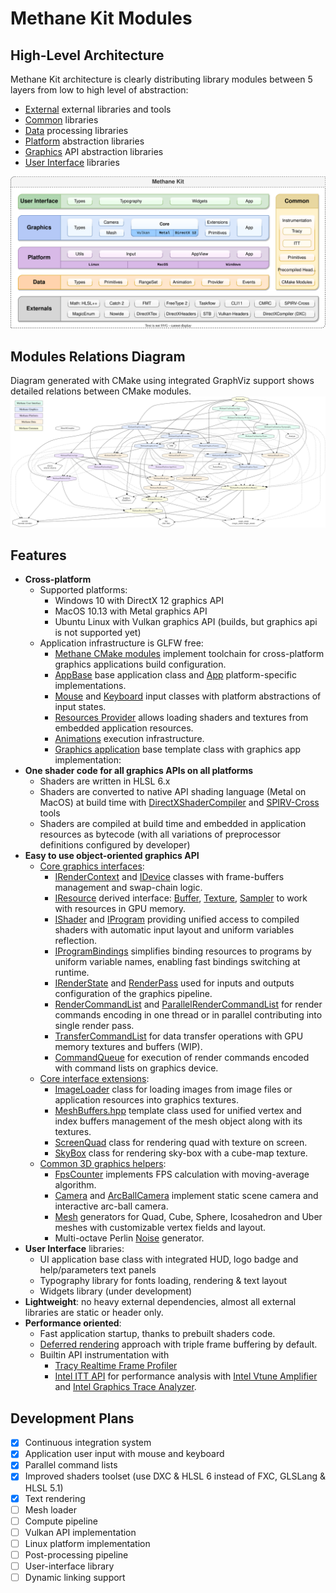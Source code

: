 # Methane Kit Modules

## High-Level Architecture

Methane Kit architecture is clearly distributing library modules between 5 layers from low to high level of abstraction:
- [External](../Externals) external libraries and tools
- [Common](Common) libraries
- [Data](Data) processing libraries
- [Platform](Platform) abstraction libraries
- [Graphics](Graphics) API abstraction libraries
- [User Interface](UserInterface) libraries

![High Level Architecture](../Docs/Diagrams/MethaneKit_HighLevel_Architecture.svg)

## Modules Relations Diagram

Diagram generated with CMake using integrated GraphViz support shows detailed relations between CMake modules.
![Modules Relations Diagram](../Docs/Diagrams/MethaneKit_Modules_Relations.png)

## Features

- **Cross-platform**
  - Supported platforms:
    - Windows 10 with DirectX 12 graphics API
    - MacOS 10.13 with Metal graphics API
    - Ubuntu Linux with Vulkan graphics API (builds, but graphics api is not supported yet)
  - Application infrastructure is GLFW free:
    - [Methane CMake modules](/CMake) implement toolchain for cross-platform graphics applications build configuration.
    - [AppBase](/Modules/Platform/App/Include/Methane/Platform/AppBase.h) base application class and [App](/Modules/Platform/App/Include/Methane/Platform/App.h) platform-specific implementations.
    - [Mouse](/Modules/Platform/Input/Include/Methane/Platform/Mouse.h) and [Keyboard](/Modules/Platform/Input/Include/Methane/Platform/Keyboard.h) input classes with platform abstractions of input states.
    - [Resources Provider](Modules/Data/Primitives/Include/Methane/Data/ResourceProvider.hpp) allows loading shaders and textures from embedded application resources.
    - [Animations](Modules/Data/Animation/Include/Methane/Data/Animation.h) execution infrastructure.
    - [Graphics application](/Modules/Graphics/App/Include/Methane/Graphics/App.hpp) base template class with graphics app implementation:
- **One shader code for all graphics APIs on all platforms**
  - Shaders are written in HLSL 6.x
  - Shaders are converted to native API shading language (Metal on MacOS) at build time with [DirectXShaderCompiler](https://github.com/microsoft/DirectXShaderCompiler) and [SPIRV-Cross](https://github.com/KhronosGroup/SPIRV-Cross) tools
  - Shaders are compiled at build time and embedded in application resources as bytecode (with all variations of preprocessor definitions configured by developer)
- **Easy to use object-oriented graphics API**
  - [Core graphics interfaces](/Modules/Graphics/Core/Include/Methane/Graphics):
    - [IRenderContext](/Modules/Graphics/Core/Include/Methane/Graphics/IRenderContext.h) and [IDevice](/Modules/Graphics/Core/Include/Methane/Graphics/IDevice.h) classes with frame-buffers management and swap-chain logic.
    - [IResource](/Modules/Graphics/Core/Include/Methane/Graphics/IResource.h) derived interface: [Buffer](/Modules/Graphics/Core/Include/Methane/Graphics/Buffer.h), [Texture](/Modules/Graphics/Core/Include/Methane/Graphics/Texture.h), [Sampler](/Modules/Graphics/Core/Include/Methane/Graphics/Sampler.h) to work with resources in GPU memory.
    - [IShader](/Modules/Graphics/Core/Include/Methane/Graphics/IShader.h) and [IProgram](/Modules/Graphics/Core/Include/Methane/Graphics/IProgram.h) providing unified access to compiled shaders with automatic input layout and uniform variables reflection.
    - [IProgramBindings](/Modules/Graphics/Core/Include/Methane/Graphics/IProgramBindings.h) simplifies binding resources to programs by uniform variable names, enabling fast bindings switching at runtime.
    - [IRenderState](/Modules/Graphics/Core/Include/Methane/Graphics/IRenderState.h) and [RenderPass](/Modules/Graphics/Core/Include/Methane/Graphics/RenderPass.h) used for inputs and outputs configuration of the graphics pipeline.
    - [RenderCommandList](/Modules/Graphics/Core/Include/Methane/Graphics/RenderCommandList.h) and [ParallelRenderCommandList](/Modules/Graphics/Core/Include/Methane/Graphics/ParallelRenderCommandList.h) for render commands encoding in one thread or in parallel contributing into single render pass.
    - [TransferCommandList](/Modules/Graphics/Core/Include/Methane/Graphics/TransferCommandList.h) for data transfer operations with GPU memory textures and buffers (WIP).
    - [CommandQueue](/Modules/Graphics/Core/Include/Methane/Graphics/CommandQueue.h) for execution of render commands encoded with command lists on graphics device. 
  - [Core interface extensions](/Modules/Graphics/Extensions/Include/Methane/Graphics):
    - [ImageLoader](/Modules/Graphics/Extensions/Include/Methane/Graphics/ImageLoader.h) class for loading images from image files or application resources into graphics textures.
    - [MeshBuffers.hpp](/Modules/Graphics/Extensions/Include/Methane/Graphics/MeshBuffers.hpp) template class used for unified vertex and index buffers management of the mesh object along with its textures.
    - [ScreenQuad](/Modules/Graphics/Extensions/Include/Methane/Graphics/ScreenQuad.h) class for rendering quad with texture on screen.
    - [SkyBox](/Modules/Graphics/Extensions/Include/Methane/Graphics/SkyBox.h) class for rendering sky-box with a cube-map texture.
  - [Common 3D graphics helpers](/Modules/Graphics/Helpers/Include/Methane/Graphics):
    - [FpsCounter](/Modules/Graphics/Helpers/Include/Methane/Graphics/FpsCounter.h) implements FPS calculation with moving-average algorithm.
    - [Camera](/Modules/Graphics/Helpers/Include/Methane/Graphics/Camera.h) and [ArcBallCamera](/Modules/Graphics/Helpers/Include/Methane/Graphics/ArcBallCamera.h) implement static scene camera and interactive arc-ball camera.
    - [Mesh](/Modules/Graphics/Helpers/Include/Methane/Graphics/Mesh) generators for Quad, Cube, Sphere, Icosahedron and Uber meshes with customizable vertex fields and layout.
    - Multi-octave Perlin [Noise](/Modules/Graphics/Helpers/Include/Methane/Graphics/Noise.h) generator.
- **User Interface** libraries:
  - UI application base class with integrated HUD, logo badge and help/parameters text panels
  - Typography library for fonts loading, rendering & text layout
  - Widgets library (under development)
- **Lightweight**: no heavy external dependencies, almost all external libraries are static or header only.
- **Performance oriented**:
  - Fast application startup, thanks to prebuilt shaders code.
  - [Deferred rendering](https://docs.microsoft.com/en-us/windows/win32/direct3d11/overviews-direct3d-11-render-multi-thread-render) approach with triple frame buffering by default.
  - Builtin API instrumentation with
    - [Tracy Realtime Frame Profiler](https://github.com/wolfpld/tracy)
    - [Intel ITT API](https://software.intel.com/en-us/vtune-amplifier-help-instrumentation-and-tracing-technology-apis) for performance analysis with [Intel Vtune Amplifier](https://software.intel.com/en-us/vtune) and [Intel Graphics Trace Analyzer](https://software.intel.com/en-us/gpa/graphics-trace-analyzer).
  
## Development Plans

- [x] Continuous integration system
- [x] Application user input with mouse and keyboard
- [x] Parallel command lists
- [x] Improved shaders toolset (use DXC & HLSL 6 instead of FXC, GLSLang & HLSL 5.1)
- [x] Text rendering
- [ ] Mesh loader
- [ ] Compute pipeline
- [ ] Vulkan API implementation
- [ ] Linux platform implementation
- [ ] Post-processing pipeline
- [ ] User-interface library
- [ ] Dynamic linking support